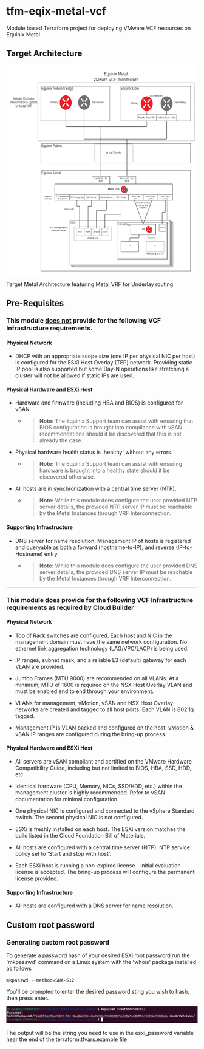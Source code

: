 # tfm-eqix-metal-vcf
Module based Terraform project for deploying VMware VCF resources on Equinix Metal

## Target Architecture

<img src="assets/8-VCF_on_Metal_ft_Metal_VRF.png" width="608" height="552" alt="Target Metal Architecture featuring Metal VRF for Underlay routing">

Target Metal Architecture featuring Metal VRF for Underlay routing

## Pre-Requisites

### **This module <ins>does not</ins> provide for the following VCF Infrastructure requirements.**

#### Physical Network

* DHCP with an appropriate scope size (one IP per physical NIC per host) is configured for the ESXi Host Overlay (TEP) network. Providing static IP pool is also supported but some Day-N operations like stretching a cluster will not be allowed if static IPs are used.

#### Physical Hardware and ESXi Host

* Hardware and firmware (including HBA and BIOS) is configured for vSAN.
    * > **Note:** The Equinix Support team can assist with ensuring that BIOS configuration is brought into compliance with vSAN recommendations should it be discovered that this is not already the case.

* Physical hardware health status is 'healthy' without any errors.

    * > **Note:** The Equinix Support team can assist with ensuring hardware is brought into a healthy state should it be discovered otherwise.


* All hosts are in synchronization with a central time server (NTP). 

    * > **Note:** While this module does configure the user provided NTP server details, the provided NTP server IP must be reachable by the Metal Instances through VRF Interconnection.

#### Supporting Infrastructure

* DNS server for name resolution. Management IP of hosts is registered and queryable as both a forward (hostname-to-IP), and reverse (IP-to-Hostname) entry.
    * > **Note:** While this module does configure the user provided DNS server details, the provided DNS server IP must be reachable by the Metal Instances through VRF Interconnection.

---
### This module <ins>does</ins> provide for the following VCF Infrastructure requirements as required by Cloud Builder

#### Physical Network

* Top of Rack switches are configured. Each host and NIC in the management domain must have the same network configuration. No ethernet link aggregation technology (LAG/VPC/LACP) is being used.

* IP ranges, subnet mask, and a reliable L3 (default) gateway for each VLAN are provided.

* Jumbo Frames (MTU 9000) are recommended on all VLANs. At a minimum, MTU of 1600 is required on the NSX Host Overlay VLAN and must be enabled end to end through your environment.

* VLANs for management, vMotion, vSAN and NSX Host Overlay networks are created and tagged to all host ports. Each VLAN is 802.1q tagged.

* Management IP is VLAN backed and configured on the host. vMotion & vSAN IP ranges are configured during the bring-up process.

#### Physical Hardware and ESXi Host

* All servers are vSAN compliant and certified on the VMware Hardware Compatibility Guide, including but not limited to BIOS, HBA, SSD, HDD, etc.

* Identical hardware (CPU, Memory, NICs, SSD/HDD, etc.) within the management cluster is highly recommended. Refer to vSAN documentation for minimal configuration.

* One physical NIC is configured and connected to the vSphere Standard switch. The second physical NIC is not configured.

* ESXi is freshly installed on each host. The ESXi version matches the build listed in the Cloud Foundation Bill of Materials.

* All hosts are configured with a central time server (NTP). NTP service policy set to 'Start and stop with host'.

* Each ESXi host is running a non-expired license - initial evaluation license is accepted. The bring-up process will configure the permanent license provided.

#### Supporting Infrastructure

* All hosts are configured with a DNS server for name resolution.



## Custom root password

### Generating custom root password
To generate a password hash of your desired ESXi root password run the 'mkpasswd' command on a Linux system with the 'whois' package installed as follows

```shell
mkpasswd --method=SHA-512
```
You'll be prompted to enter the desired password sting you wish to hash, then press enter. 

![Alt text](assets/9-mkpasswd_example.png?raw=true "mkpasswd Example")

The output will be the string you need to use in the esxi_password variable near the end of the terraform.tfvars.example file